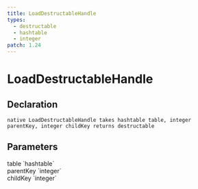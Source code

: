 ```yaml
---
title: LoadDestructableHandle
types:
  - destructable
  - hashtable
  - integer
patch: 1.24
---
```


# LoadDestructableHandle

## Declaration

```
native LoadDestructableHandle takes hashtable table, integer parentKey, integer childKey returns destructable
```

## Parameters
<dl>
  <dt>table `hashtable`</dt>
  <dd></dd>

  <dt>parentKey `integer`</dt>
  <dd></dd>

  <dt>childKey `integer`</dt>
  <dd></dd>
</dl>